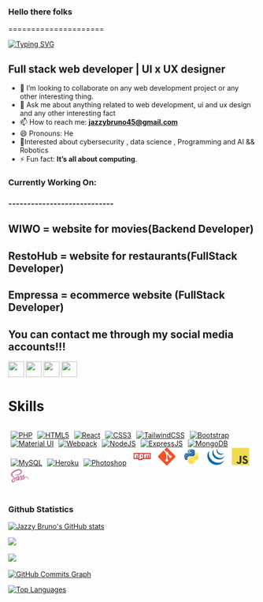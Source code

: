 ### Hello there folks

=====================

[![Typing SVG](https://readme-typing-svg.herokuapp.com/?lines=Hello+There+Folks;My+name+is+Jazzy+Bruno;I+am+a+Software+developer;I+currently+study+in+RCA)](https://git.io/typing-svg)

Full stack web developer | UI x UX designer
----------------------------------------------
- 👯 I’m looking to collaborate on any web development project or any other interesting thing.
- 💬 Ask me about anything related to web development, ui and ux design and any other interesting fact
- 📫 How to reach me: **jazzybruno45@gmail.com**
- 😄 Pronouns: He
- 🔬Interested about cybersecurity , data science , Programming and AI && Robotics
- ⚡ Fun fact: **It’s all about computing**.

 ### Currently Working On: 
 ### ----------------------------
  ## WIWO = website for movies(Backend Developer)
  ## RestoHub = website for restaurants(FullStack Developer)
  ## Empressa = ecommerce website (FullStack Developer)


You can contact me through my social media accounts!!!
------------------------------------------------------

<div style='display:block;'>
  <a style='margin-5px;' href="https://www.linkedin.com/in/jazzy-bruno-b9861a225/" target="_blank" rel="noreferrer"><img src="https://raw.githubusercontent.com/danielcranney/readme-generator/main/public/icons/socials/linkedin.svg" width="32" height="32" /></a>
<a style='margin-5px;' href="https://www.facebook.com/jazzibruno.dushimiyimana" target="_blank" rel="noreferrer"><img src="https://raw.githubusercontent.com/danielcranney/readme-generator/main/public/icons/socials/facebook.svg" width="32" height="32" /></a>
<a style='margin-5px;' href="https://www.github.com/jazzybruno" target="_blank" rel="noreferrer"><img src="https://raw.githubusercontent.com/danielcranney/readme-generator/main/public/icons/socials/github.svg" width="32" height="32" /></a>
<a style='margin-5px;' href="https://www.instagram.com/bruno_jazzy/" target="_blank" rel="noreferrer"><img src="https://upload.wikimedia.org/wikipedia/commons/thumb/e/e7/Instagram_logo_2016.svg/768px-Instagram_logo_2016.svg.png" width="32" height="32" /></a>
</div>





Skills
================
<div style='display:flex; flex-direction:column;'>
<p align="left">
<a style="margin:5px;" href="https://www.php.net/" target="_blank" rel="noreferrer"><img src="https://cdn.jsdelivr.net/gh/devicons/devicon/icons/php/php-plain.svg" width="36" height="36" alt="PHP" /></a><a style="margin:5px;" href="https://developer.mozilla.org/en-US/docs/Glossary/HTML5" target="_blank" rel="noreferrer"><img src="https://cdn.jsdelivr.net/gh/devicons/devicon/icons/html5/html5-plain.svg" width="36" height="36" alt="HTML5" /></a><a style="margin:5px;" href="https://reactjs.org/" target="_blank" rel="noreferrer"><img src="https://cdn.jsdelivr.net/gh/devicons/devicon/icons/react/react-original.svg" width="36" height="36" alt="React" /></a><a style="margin:5px;" href="https://www.w3.org/TR/CSS/#css" target="_blank" rel="noreferrer"><img src="https://cdn.jsdelivr.net/gh/devicons/devicon/icons/css3/css3-plain.svg" width="36" height="36" alt="CSS3" /></a><a style="margin:5px;" href="https://tailwindcss.com/" target="_blank" rel="noreferrer"><img src="https://cdn.jsdelivr.net/gh/devicons/devicon/icons/tailwindcss/tailwindcss-plain.svg" width="36" height="36" alt="TailwindCSS" /></a><a style="margin:5px;" href="https://getbootstrap.com/" target="_blank" rel="noreferrer"><img src="https://cdn.jsdelivr.net/gh/devicons/devicon/icons/bootstrap/bootstrap-plain.svg" width="36" height="36" alt="Bootstrap" /></a><a style="margin:5px;" href="https://mui.com/" target="_blank" rel="noreferrer"><img src="https://cdn.jsdelivr.net/gh/devicons/devicon/icons/materialui/materialui-original.svg" width="36" height="36" alt="Material UI" /></a><a style="margin:5px;" href="https://webpack.js.org/" target="_blank" rel="noreferrer"><img src="https://cdn.jsdelivr.net/gh/devicons/devicon/icons/webpack/webpack-original.svg" width="36" height="36" alt="Webpack" /></a><a style="margin:5px;" href="https://nodejs.org/en/" target="_blank" rel="noreferrer"><img src="https://cdn.jsdelivr.net/gh/devicons/devicon/icons/nodejs/nodejs-original.svg" width="36" height="36" alt="NodeJS" /></a><a style="margin:5px;" href="https://expressjs.com/" target="_blank" rel="noreferrer"><img src="https://cdn.jsdelivr.net/gh/devicons/devicon/icons/express/express-original.svg" width="36" height="36" alt="ExpressJS" /></a><a style="margin:5px;" href="https://www.mongodb.com/" target="_blank" rel="noreferrer"><img src="https://cdn.jsdelivr.net/gh/devicons/devicon/icons/mongodb/mongodb-original.svg" width="36" height="36" alt="MongoDB" /></a><a style="margin:5px;" href="https://www.mysql.com/" target="_blank" rel="noreferrer"><img src="https://cdn.jsdelivr.net/gh/devicons/devicon/icons/mysql/mysql-original.svg" width="36" height="36" alt="MySQL" /></a><a style="margin:5px;" href="https://www.heroku.com/" target="_blank" rel="noreferrer"><img src="https://cdn.jsdelivr.net/gh/devicons/devicon/icons/heroku/heroku-original.svg" width="36" height="36" alt="Heroku" /></a><a style="margin:5px;" href="https://www.adobe.com/uk/products/photoshop.html" target="_blank" rel="noreferrer"><img src="https://cdn.jsdelivr.net/gh/devicons/devicon/icons/photoshop/photoshop-plain.svg" width="36" height="36" alt="Photoshop" /></a>
  <a style="margin:5px;" href="#" target="_blank" rel="noreferrer"><img src="https://github.com/devicons/devicon/blob/v2.15.1/icons/npm/npm-original-wordmark.svg" width="36" height="36" alt="NPM" /></a>
    <a style="margin:5px;" href="#" target="_blank" rel="noreferrer"><img src="https://github.com/devicons/devicon/blob/v2.15.1/icons/git/git-original.svg" width="36" height="36" alt="Git" /></a>
  <a style="margin:5px;" href="#" target="_blank" rel="noreferrer"><img src="https://github.com/devicons/devicon/blob/v2.15.1/icons/python/python-original.svg" width="36" height="36" alt="Python" /></a>
  <a style="margin:5px;" href="#" target="_blank" rel="noreferrer"><img src="https://github.com/devicons/devicon/blob/master/icons/jquery/jquery-original.svg" width="36" height="36" alt="jQuery" /></a>
    <a style="margin:5px;" href="#" target="_blank" rel="noreferrer"><img src="https://github.com/devicons/devicon/blob/master/icons/javascript/javascript-original.svg" width="36" height="36" alt="Javascript" /></a>
      <a style="margin:5px;" href="#" target="_blank" rel="noreferrer"><img src="https://github.com/devicons/devicon/blob/master/icons/sass/sass-original.svg" width="36" height="36" alt="jQuery" /></a>
</p>
</div>
  

### Github Statistics

<a href="http://www.github.com/jazzybruno"><img src="https://github-readme-stats.vercel.app/api?username=jazzybruno&show_icons=true&hide=&count_private=true&title_color=0075ff&text_color=000&icon_color=white&bg_color=fff&hide_border=true&show_icons=true" alt="Jazzy Bruno's GitHub stats" /></a>

  <a href="http://www.github.com/jazzybruno"><img src="https://github-profile-trophy.vercel.app/?username=jazzybruno" /></a>


<a href="http://www.github.com/jazzybruno"><img src="https://github-readme-streak-stats.herokuapp.com/?user=jazzybruno&stroke=ffffff&background=fff&ring=0075ff&fire=0075ff&currStreakNum=ffffff&currStreakLabel=0075ff&sideNums=000&sideLabels=000&dates=000&hide_border=true" /></a>

<a href="http://www.github.com/jazzybruno"><img src="https://activity-graph.herokuapp.com/graph?username=jazzybruno&bg_color=fff&color=000&line=0075ff&point=000&area_color=164df97a&area=true&hide_border=true&custom_title=GitHub%20Commits%20Graph" alt="GitHub Commits Graph" /></a>

<a href="https://github.com/jazzybruno" align="left"><img src="https://github-readme-stats.vercel.app/api/top-langs/?username=jazzybruno&langs_count=20&title_color=0075ff&text_color=000&icon_color=ec4899&bg_color=fff&hide_border=true&locale=en&custom_title=Top%20%Languages" alt="Top Languages" /></a>
